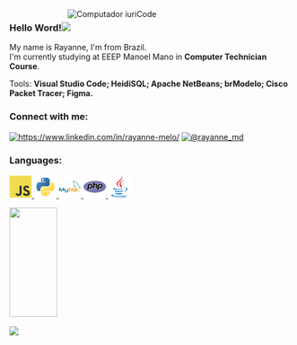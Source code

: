 <img src="https://raw.githubusercontent.com/MicaelliMedeiros/micaellimedeiros/master/image/computer-illustration.png" min-width="400px" max-width="400px" width="400px" align="right" alt="Computador iuriCode">
<h3> Hello Word!<img src="https://media.giphy.com/media/VgCDAzcKvsR6OM0uWg/giphy.gif" width="50"></h3>
<p align="left"> My name is <stron>Rayanne</strong>, I'm from Brazil.<br> I'm currently studying at EEEP Manoel Mano in <strong>Computer Technician Course</strong>.</p>
<p align="left">Tools: <strong>Visual Studio Code; HeidiSQL; Apache NetBeans; brModelo; Cisco Packet Tracer; Figma.</strong></p>
<h3 align="left">Connect with me:</h3>
<p align="left">
<a href="https://linkedin.com/in/https://www.linkedin.com/in/rayanne-melo/" target="blank"><img align="center" src="https://raw.githubusercontent.com/rahuldkjain/github-profile-readme-generator/master/src/images/icons/Social/linked-in-alt.svg" alt="https://www.linkedin.com/in/rayanne-melo/" height="30" width="40" /></a>
<a href="https://www.instagram.com/rayanne_md/" target="blank"><img align="center" src="https://raw.githubusercontent.com/rahuldkjain/github-profile-readme-generator/master/src/images/icons/Social/instagram.svg" alt="@rayanne_md" height="30" width="40" /></a>
</p>

<h3 align="left">Languages:</h3>
<p align="left"> 
<a href="https://developer.mozilla.org/en-US/docs/Web/JavaScript" target="_blank" rel="noreferrer"> <img src="https://raw.githubusercontent.com/devicons/devicon/master/icons/javascript/javascript-original.svg" alt="javascript" width="40" height="40"/> </a>  
<a href="https://www.python.org" target="_blank" rel="noreferrer"> <img src="https://raw.githubusercontent.com/devicons/devicon/master/icons/python/python-original.svg" alt="python"  width="40" height="40"/> </a>
<a href="https://www.mysql.com/" target="_blank" rel="noreferrer"> <img src="https://raw.githubusercontent.com/devicons/devicon/master/icons/mysql/mysql-original-wordmark.svg" alt="mysql" width="40" height="40"/> </a> 
<a href="https://www.php.net" target="_blank" rel="noreferrer"> <img src="https://raw.githubusercontent.com/devicons/devicon/master/icons/php/php-original.svg" alt="php" width="40" height="40"/> </a> 
<a href="https://www.java.com" target="_blank" rel="noreferrer"> <img src="https://raw.githubusercontent.com/devicons/devicon/master/icons/java/java-original.svg" alt="java" width="40" height="40"/> </a> 
</p>

<img width="41%" height="195px" src="https://github-readme-stats.vercel.app/api/top-langs/?username=rayannemd&layout=compact&title_color=ffffff&text_color=00bfbf&bg_color=0d1117" />

[![](https://visitcount.itsvg.in/api?id=rayannemd&label=Profile%20Views&color=6&icon=1&pretty=false)](https://visitcount.itsvg.in)

<!---
rayannemd/rayannemd is a ✨ special ✨ repository because its `README.md` (this file) appears on your GitHub profile.
You can click the Preview link to take a look at your changes.
--->
